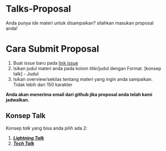 # Talks-Proposal
Anda punya ide materi untuk disampaikan? silahkan masukan proposal anda!

# Cara Submit Proposal
1. Buat _issue_ baru pada [link issue](https://github.com/LombokDevMeetup/Talks-Proposal/issues/new)
2. Isikan judul materi anda pada kolom _title_/judul dengan Format. [konsep talk] - Judul
3. Isikan overview/sekilas tentang materi yang ingin anda sampaikan. Tidak lebih dari 150 karakter

__Anda akan menerima email dari github jika proposal anda telah kami jadwalkan.__

## Konsep Talk
Konsep _talk_ yang bisa anda pilih ada 2:
1. [___Lightning Talk___](https://github.com/LombokDevMeetup/event-concepts/blob/master/lightning-talks.md)
2. [___Tech Talk___](https://github.com/LombokDevMeetup/event-concepts/blob/master/tech-talks.md)
